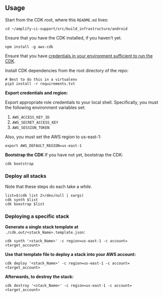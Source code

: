 ## Usage

Start from the CDK root, where this `README.md` lives:
```console
cd ~/amplify-ci-support/src/build_infrastructure/android
```

Ensure that you have the CDK installed, if you haven't yet.
```console
npm install -g aws-cdk
```

Ensure that you have [credentials in your environment sufficient to run
the CDK](https://docs.aws.amazon.com/cdk/latest/guide/getting_started.html#getting_started_credentials).

Install CDK dependencies from the root directory of the repo:
```console
# Best to do this in a virtualenv
pip3 install -r requirements.txt
```

**Export credentials and region:**

Export appropriate role credentials to your local shell. Specifically, you must the following environment variables set:
1. `AWS_ACCESS_KEY_ID`
2. `AWS_SECRET_ACCESS_KEY`
3. `AWS_SESSION_TOKEN`

Also, you must set the AWS region to us-east-1:

```console
export AWS_DEFAULT_REGION=us-east-1
```

**Bootstrap the CDK**
If you have not yet, bootstrap the CDK:
```console
cdk bootstrap
```

### Deploy all stacks

Note that these steps do each take a _while_.
```console
list=$(cdk list 2>/dev/null | xargs)
cdk synth $list
cdk boostrap $list
```

### Deploying a specific stack
**Generate a single stack template at**
`./cdk.out/<stack_Name>.template.json`:

```console
cdk synth '<stack_Name>' -c region=us-east-1 -c account=<target_account>
```

**Use that template file to deploy a stack into your AWS account:**
```console
cdk deploy '<stack_Name>' -c region=us-east-1 -c account=<target_account>
```

**Afterwards, to destroy the stack:**

```console
cdk destroy '<stack_Name>' -c region=us-east-1 -c account=<target_account>
```
